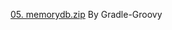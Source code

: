 [05. memorydb.zip](https://github.com/user-attachments/files/16333072/05.memorydb.zip) By Gradle-Groovy
